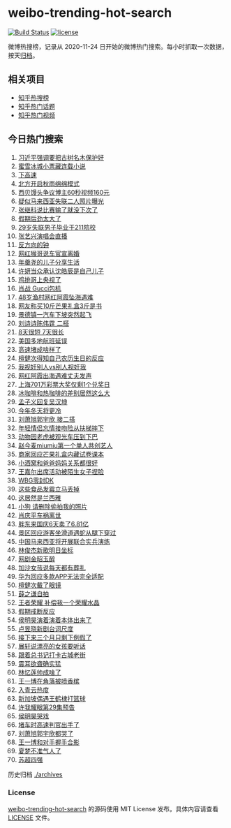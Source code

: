 # weibo-trending-hot-search

[![Build Status](https://github.com/justjavac/weibo-trending-hot-search/workflows/ci/badge.svg?branch=master)](https://github.com/justjavac/weibo-trending-hot-search/actions)
[![license](https://img.shields.io/github/license/justjavac/weibo-trending-hot-search)](https://github.com/justjavac/weibo-trending-hot-search/blob/master/LICENSE)

微博热搜榜，记录从 2020-11-24 日开始的微博热门搜索。每小时抓取一次数据，按天[归档](./archives)。

## 相关项目

- [知乎热搜榜](https://github.com/justjavac/zhihu-trending-top-search)
- [知乎热门话题](https://github.com/justjavac/zhihu-trending-hot-questions)
- [知乎热门视频](https://github.com/justjavac/zhihu-trending-hot-video)

## 今日热门搜索

<!-- BEGIN -->
<!-- 最后更新时间 Thu Oct 09 2025 04:30:10 GMT+0800 (China Standard Time) -->

1. [习近平强调要把古树名木保护好](https://s.weibo.com//weibo?q=%23%E4%B9%A0%E8%BF%91%E5%B9%B3%E5%BC%BA%E8%B0%83%E8%A6%81%E6%8A%8A%E5%8F%A4%E6%A0%91%E5%90%8D%E6%9C%A8%E4%BF%9D%E6%8A%A4%E5%A5%BD%23&Refer=new_time)
1. [蜜雪冰城小票藏连载小说](https://s.weibo.com//weibo?q=%23%E8%9C%9C%E9%9B%AA%E5%86%B0%E5%9F%8E%E5%B0%8F%E7%A5%A8%E8%97%8F%E8%BF%9E%E8%BD%BD%E5%B0%8F%E8%AF%B4%23&t=31&band_rank=1&Refer=top)
1. [下高速](https://s.weibo.com//weibo?q=%E4%B8%8B%E9%AB%98%E9%80%9F&t=31&band_rank=20&Refer=top)
1. [北方开启秋雨绵绵模式](https://s.weibo.com//weibo?q=%23%E5%8C%97%E6%96%B9%E5%BC%80%E5%90%AF%E7%A7%8B%E9%9B%A8%E7%BB%B5%E7%BB%B5%E6%A8%A1%E5%BC%8F%23&t=31&band_rank=3&Refer=top)
1. [西贝馒头争议博主60秒视频160元](https://s.weibo.com//weibo?q=%23%E8%A5%BF%E8%B4%9D%E9%A6%92%E5%A4%B4%E4%BA%89%E8%AE%AE%E5%8D%9A%E4%B8%BB60%E7%A7%92%E8%A7%86%E9%A2%91160%E5%85%83%23&t=31&band_rank=50&Refer=top)
1. [疑似马来西亚失联二人照片曝光](https://s.weibo.com//weibo?q=%23%E7%96%91%E4%BC%BC%E9%A9%AC%E6%9D%A5%E8%A5%BF%E4%BA%9A%E5%A4%B1%E8%81%94%E4%BA%8C%E4%BA%BA%E7%85%A7%E7%89%87%E6%9B%9D%E5%85%89%23&t=31&band_rank=2&Refer=top)
1. [张继科说比赛输了就没下次了](https://s.weibo.com//weibo?q=%E5%BC%A0%E7%BB%A7%E7%A7%91%E8%AF%B4%E6%AF%94%E8%B5%9B%E8%BE%93%E4%BA%86%E5%B0%B1%E6%B2%A1%E4%B8%8B%E6%AC%A1%E4%BA%86&t=31&band_rank=9&Refer=top)
1. [假期后劲太大了](https://s.weibo.com//weibo?q=%23%E5%81%87%E6%9C%9F%E5%90%8E%E5%8A%B2%E5%A4%AA%E5%A4%A7%E4%BA%86%23&t=31&band_rank=42&Refer=top)
1. [29岁失联男子毕业于211院校](https://s.weibo.com//weibo?q=%2329%E5%B2%81%E5%A4%B1%E8%81%94%E7%94%B7%E5%AD%90%E6%AF%95%E4%B8%9A%E4%BA%8E211%E9%99%A2%E6%A0%A1%23&t=31&band_rank=10&Refer=top)
1. [张艺兴演唱会直播](https://s.weibo.com//weibo?q=%E5%BC%A0%E8%89%BA%E5%85%B4%E6%BC%94%E5%94%B1%E4%BC%9A%E7%9B%B4%E6%92%AD&t=31&band_rank=35&Refer=top)
1. [反方向的钟](https://s.weibo.com//weibo?q=%E5%8F%8D%E6%96%B9%E5%90%91%E7%9A%84%E9%92%9F&t=31&band_rank=10&Refer=top)
1. [网红猴哥说车官宣离婚](https://s.weibo.com//weibo?q=%E7%BD%91%E7%BA%A2%E7%8C%B4%E5%93%A5%E8%AF%B4%E8%BD%A6%E5%AE%98%E5%AE%A3%E7%A6%BB%E5%A9%9A&t=31&band_rank=15&Refer=top)
1. [年羹尧的儿子分享生活](https://s.weibo.com//weibo?q=%E5%B9%B4%E7%BE%B9%E5%B0%A7%E7%9A%84%E5%84%BF%E5%AD%90%E5%88%86%E4%BA%AB%E7%94%9F%E6%B4%BB&t=31&band_rank=12&Refer=top)
1. [许妍当众承认沈皓辰是自己儿子](https://s.weibo.com//weibo?q=%23%E8%AE%B8%E5%A6%8D%E5%BD%93%E4%BC%97%E6%89%BF%E8%AE%A4%E6%B2%88%E7%9A%93%E8%BE%B0%E6%98%AF%E8%87%AA%E5%B7%B1%E5%84%BF%E5%AD%90%23&t=31&band_rank=11&Refer=top)
1. [鸡排哥上央视了](https://s.weibo.com//weibo?q=%23%E9%B8%A1%E6%8E%92%E5%93%A5%E4%B8%8A%E5%A4%AE%E8%A7%86%E4%BA%86%23&t=31&band_rank=6&Refer=top)
1. [肖战 Gucci包机](https://s.weibo.com//weibo?q=%E8%82%96%E6%88%98%20Gucci%E5%8C%85%E6%9C%BA&t=31&band_rank=13&Refer=top)
1. [48岁渔村网红阿霞坠海遇难](https://s.weibo.com//weibo?q=%2348%E5%B2%81%E6%B8%94%E6%9D%91%E7%BD%91%E7%BA%A2%E9%98%BF%E9%9C%9E%E5%9D%A0%E6%B5%B7%E9%81%87%E9%9A%BE%23&t=31&band_rank=18&Refer=top)
1. [网友称买10斤芒果礼盒3斤是书](https://s.weibo.com//weibo?q=%23%E7%BD%91%E5%8F%8B%E7%A7%B0%E4%B9%B010%E6%96%A4%E8%8A%92%E6%9E%9C%E7%A4%BC%E7%9B%923%E6%96%A4%E6%98%AF%E4%B9%A6%23&t=31&band_rank=33&Refer=top)
1. [景德镇一汽车下坡突然起飞](https://s.weibo.com//weibo?q=%23%E6%99%AF%E5%BE%B7%E9%95%87%E4%B8%80%E6%B1%BD%E8%BD%A6%E4%B8%8B%E5%9D%A1%E7%AA%81%E7%84%B6%E8%B5%B7%E9%A3%9E%23&t=31&band_rank=25&Refer=top)
1. [刘诗诗陈伟霆 二搭](https://s.weibo.com//weibo?q=%E5%88%98%E8%AF%97%E8%AF%97%E9%99%88%E4%BC%9F%E9%9C%86%20%E4%BA%8C%E6%90%AD&t=31&band_rank=16&Refer=top)
1. [8天很短 7天很长](https://s.weibo.com//weibo?q=8%E5%A4%A9%E5%BE%88%E7%9F%AD%207%E5%A4%A9%E5%BE%88%E9%95%BF&t=31&band_rank=4&Refer=top)
1. [美国多地航班延误](https://s.weibo.com//weibo?q=%23%E7%BE%8E%E5%9B%BD%E5%A4%9A%E5%9C%B0%E8%88%AA%E7%8F%AD%E5%BB%B6%E8%AF%AF%23&t=31&band_rank=32&Refer=top)
1. [高速堵成啥样了](https://s.weibo.com//weibo?q=%E9%AB%98%E9%80%9F%E5%A0%B5%E6%88%90%E5%95%A5%E6%A0%B7%E4%BA%86&t=31&band_rank=5&Refer=top)
1. [檀健次得知自己农历生日的反应](https://s.weibo.com//weibo?q=%E6%AA%80%E5%81%A5%E6%AC%A1%E5%BE%97%E7%9F%A5%E8%87%AA%E5%B7%B1%E5%86%9C%E5%8E%86%E7%94%9F%E6%97%A5%E7%9A%84%E5%8F%8D%E5%BA%94&t=31&band_rank=31&Refer=top)
1. [我视奸别人vs别人视奸我](https://s.weibo.com//weibo?q=%E6%88%91%E8%A7%86%E5%A5%B8%E5%88%AB%E4%BA%BAvs%E5%88%AB%E4%BA%BA%E8%A7%86%E5%A5%B8%E6%88%91&t=31&band_rank=49&Refer=top)
1. [网红阿霞出海遇难丈夫发声](https://s.weibo.com//weibo?q=%23%E7%BD%91%E7%BA%A2%E9%98%BF%E9%9C%9E%E5%87%BA%E6%B5%B7%E9%81%87%E9%9A%BE%E4%B8%88%E5%A4%AB%E5%8F%91%E5%A3%B0%23&t=31&band_rank=50&Refer=top)
1. [上海701万彩票大奖仅剩1个兑奖日](https://s.weibo.com//weibo?q=%23%E4%B8%8A%E6%B5%B7701%E4%B8%87%E5%BD%A9%E7%A5%A8%E5%A4%A7%E5%A5%96%E4%BB%85%E5%89%A91%E4%B8%AA%E5%85%91%E5%A5%96%E6%97%A5%23&t=31&band_rank=37&Refer=top)
1. [冰咖啡和热咖啡的差别居然这么大](https://s.weibo.com//weibo?q=%23%E5%86%B0%E5%92%96%E5%95%A1%E5%92%8C%E7%83%AD%E5%92%96%E5%95%A1%E7%9A%84%E5%B7%AE%E5%88%AB%E5%B1%85%E7%84%B6%E8%BF%99%E4%B9%88%E5%A4%A7%23&t=31&band_rank=21&Refer=top)
1. [孟子义回复吴汉坤](https://s.weibo.com//weibo?q=%23%E5%AD%9F%E5%AD%90%E4%B9%89%E5%9B%9E%E5%A4%8D%E5%90%B4%E6%B1%89%E5%9D%A4%23&t=31&band_rank=44&Refer=top)
1. [今年冬天将更冷](https://s.weibo.com//weibo?q=%23%E4%BB%8A%E5%B9%B4%E5%86%AC%E5%A4%A9%E5%B0%86%E6%9B%B4%E5%86%B7%23&t=31&band_rank=23&Refer=top)
1. [刘萧旭郭宇欣 接二搭](https://s.weibo.com//weibo?q=%E5%88%98%E8%90%A7%E6%97%AD%E9%83%AD%E5%AE%87%E6%AC%A3%20%E6%8E%A5%E4%BA%8C%E6%90%AD&t=31&band_rank=27&Refer=top)
1. [年轻情侣忘情接吻险从扶梯摔下](https://s.weibo.com//weibo?q=%23%E5%B9%B4%E8%BD%BB%E6%83%85%E4%BE%A3%E5%BF%98%E6%83%85%E6%8E%A5%E5%90%BB%E9%99%A9%E4%BB%8E%E6%89%B6%E6%A2%AF%E6%91%94%E4%B8%8B%23&t=31&band_rank=7&Refer=top)
1. [动物园老虎被观光车压到下巴](https://s.weibo.com//weibo?q=%23%E5%8A%A8%E7%89%A9%E5%9B%AD%E8%80%81%E8%99%8E%E8%A2%AB%E8%A7%82%E5%85%89%E8%BD%A6%E5%8E%8B%E5%88%B0%E4%B8%8B%E5%B7%B4%23&t=31&band_rank=39&Refer=top)
1. [赵今麦miumiu第一个单人共创艺人](https://s.weibo.com//weibo?q=%23%E8%B5%B5%E4%BB%8A%E9%BA%A6miumiu%E7%AC%AC%E4%B8%80%E4%B8%AA%E5%8D%95%E4%BA%BA%E5%85%B1%E5%88%9B%E8%89%BA%E4%BA%BA%23&t=31&band_rank=14&Refer=top)
1. [商家回应芒果礼盒内藏试卷课本](https://s.weibo.com//weibo?q=%23%E5%95%86%E5%AE%B6%E5%9B%9E%E5%BA%94%E8%8A%92%E6%9E%9C%E7%A4%BC%E7%9B%92%E5%86%85%E8%97%8F%E8%AF%95%E5%8D%B7%E8%AF%BE%E6%9C%AC%23&t=31&band_rank=43&Refer=top)
1. [小酒窝和爸爸妈妈关系都很好](https://s.weibo.com//weibo?q=%23%E5%B0%8F%E9%85%92%E7%AA%9D%E5%92%8C%E7%88%B8%E7%88%B8%E5%A6%88%E5%A6%88%E5%85%B3%E7%B3%BB%E9%83%BD%E5%BE%88%E5%A5%BD%23&t=31&band_rank=17&Refer=top)
1. [王嘉尔出席活动被陌生女子捏脸](https://s.weibo.com//weibo?q=%23%E7%8E%8B%E5%98%89%E5%B0%94%E5%87%BA%E5%B8%AD%E6%B4%BB%E5%8A%A8%E8%A2%AB%E9%99%8C%E7%94%9F%E5%A5%B3%E5%AD%90%E6%8D%8F%E8%84%B8%23&t=31&band_rank=38&Refer=top)
1. [WBG零封DK](https://s.weibo.com//weibo?q=%23WBG%E9%9B%B6%E5%B0%81DK%23&t=31&band_rank=8&Refer=top)
1. [这些食品发霉立马丢掉](https://s.weibo.com//weibo?q=%23%E8%BF%99%E4%BA%9B%E9%A3%9F%E5%93%81%E5%8F%91%E9%9C%89%E7%AB%8B%E9%A9%AC%E4%B8%A2%E6%8E%89%23&t=31&band_rank=48&Refer=top)
1. [这居然是兰西雅](https://s.weibo.com//weibo?q=%E8%BF%99%E5%B1%85%E7%84%B6%E6%98%AF%E5%85%B0%E8%A5%BF%E9%9B%85&t=31&band_rank=43&Refer=top)
1. [小狗 请删除偷拍我的照片](https://s.weibo.com//weibo?q=%E5%B0%8F%E7%8B%97%20%E8%AF%B7%E5%88%A0%E9%99%A4%E5%81%B7%E6%8B%8D%E6%88%91%E7%9A%84%E7%85%A7%E7%89%87&t=31&band_rank=41&Refer=top)
1. [肖庆平车祸离世](https://s.weibo.com//weibo?q=%23%E8%82%96%E5%BA%86%E5%B9%B3%E8%BD%A6%E7%A5%B8%E7%A6%BB%E4%B8%96%23&t=31&band_rank=35&Refer=top)
1. [胖东来国庆6天卖了6.81亿](https://s.weibo.com//weibo?q=%23%E8%83%96%E4%B8%9C%E6%9D%A5%E5%9B%BD%E5%BA%866%E5%A4%A9%E5%8D%96%E4%BA%866.81%E4%BA%BF%23&t=31&band_rank=24&Refer=top)
1. [景区回应游客坐滑道遇蛇从腿下穿过](https://s.weibo.com//weibo?q=%23%E6%99%AF%E5%8C%BA%E5%9B%9E%E5%BA%94%E6%B8%B8%E5%AE%A2%E5%9D%90%E6%BB%91%E9%81%93%E9%81%87%E8%9B%87%E4%BB%8E%E8%85%BF%E4%B8%8B%E7%A9%BF%E8%BF%87%23&t=31&band_rank=43&Refer=top)
1. [中国马来西亚将开展联合实兵演练](https://s.weibo.com//weibo?q=%23%E4%B8%AD%E5%9B%BD%E9%A9%AC%E6%9D%A5%E8%A5%BF%E4%BA%9A%E5%B0%86%E5%BC%80%E5%B1%95%E8%81%94%E5%90%88%E5%AE%9E%E5%85%B5%E6%BC%94%E7%BB%83%23&t=31&band_rank=46&Refer=top)
1. [林俊杰新歌明日坐标](https://s.weibo.com//weibo?q=%23%E6%9E%97%E4%BF%8A%E6%9D%B0%E6%96%B0%E6%AD%8C%E6%98%8E%E6%97%A5%E5%9D%90%E6%A0%87%23&t=31&band_rank=26&Refer=top)
1. [网剧金昭玉醉](https://s.weibo.com//weibo?q=%E7%BD%91%E5%89%A7%E9%87%91%E6%98%AD%E7%8E%89%E9%86%89&t=31&band_rank=36&Refer=top)
1. [加沙女孩说每天都有葬礼](https://s.weibo.com//weibo?q=%23%E5%8A%A0%E6%B2%99%E5%A5%B3%E5%AD%A9%E8%AF%B4%E6%AF%8F%E5%A4%A9%E9%83%BD%E6%9C%89%E8%91%AC%E7%A4%BC%23&t=31&band_rank=48&Refer=top)
1. [华为回应多款APP无法完全适配](https://s.weibo.com//weibo?q=%23%E5%8D%8E%E4%B8%BA%E5%9B%9E%E5%BA%94%E5%A4%9A%E6%AC%BEAPP%E6%97%A0%E6%B3%95%E5%AE%8C%E5%85%A8%E9%80%82%E9%85%8D%23&t=31&band_rank=50&Refer=top)
1. [檀健次戴了眼镜](https://s.weibo.com//weibo?q=%E6%AA%80%E5%81%A5%E6%AC%A1%E6%88%B4%E4%BA%86%E7%9C%BC%E9%95%9C&t=31&band_rank=49&Refer=top)
1. [薛之谦自拍](https://s.weibo.com//weibo?q=%E8%96%9B%E4%B9%8B%E8%B0%A6%E8%87%AA%E6%8B%8D&t=31&band_rank=32&Refer=top)
1. [王者荣耀 补偿我一个荣耀水晶](https://s.weibo.com//weibo?q=%E7%8E%8B%E8%80%85%E8%8D%A3%E8%80%80%20%E8%A1%A5%E5%81%BF%E6%88%91%E4%B8%80%E4%B8%AA%E8%8D%A3%E8%80%80%E6%B0%B4%E6%99%B6&t=31&band_rank=44&Refer=top)
1. [假期戒断反应](https://s.weibo.com//weibo?q=%E5%81%87%E6%9C%9F%E6%88%92%E6%96%AD%E5%8F%8D%E5%BA%94&t=31&band_rank=45&Refer=top)
1. [侯明昊演着演着本体出来了](https://s.weibo.com//weibo?q=%E4%BE%AF%E6%98%8E%E6%98%8A%E6%BC%94%E7%9D%80%E6%BC%94%E7%9D%80%E6%9C%AC%E4%BD%93%E5%87%BA%E6%9D%A5%E4%BA%86&t=31&band_rank=45&Refer=top)
1. [卢昱晓新剧台词尺度](https://s.weibo.com//weibo?q=%E5%8D%A2%E6%98%B1%E6%99%93%E6%96%B0%E5%89%A7%E5%8F%B0%E8%AF%8D%E5%B0%BA%E5%BA%A6&t=31&band_rank=40&Refer=top)
1. [接下来三个月只剩下例假了](https://s.weibo.com//weibo?q=%E6%8E%A5%E4%B8%8B%E6%9D%A5%E4%B8%89%E4%B8%AA%E6%9C%88%E5%8F%AA%E5%89%A9%E4%B8%8B%E4%BE%8B%E5%81%87%E4%BA%86&t=31&band_rank=45&Refer=top)
1. [展轩说漂亮的女孩要听话](https://s.weibo.com//weibo?q=%23%E5%B1%95%E8%BD%A9%E8%AF%B4%E6%BC%82%E4%BA%AE%E7%9A%84%E5%A5%B3%E5%AD%A9%E8%A6%81%E5%90%AC%E8%AF%9D%23&t=31&band_rank=47&Refer=top)
1. [跟着总书记打卡古城老街](https://s.weibo.com//weibo?q=%23%E8%B7%9F%E7%9D%80%E6%80%BB%E4%B9%A6%E8%AE%B0%E6%89%93%E5%8D%A1%E5%8F%A4%E5%9F%8E%E8%80%81%E8%A1%97%23&Refer=new_time)
1. [震耳欲聋确实猛](https://s.weibo.com//weibo?q=%E9%9C%87%E8%80%B3%E6%AC%B2%E8%81%8B%E7%A1%AE%E5%AE%9E%E7%8C%9B&t=31&band_rank=49&Refer=top)
1. [林忆莲帅成啥了](https://s.weibo.com//weibo?q=%E6%9E%97%E5%BF%86%E8%8E%B2%E5%B8%85%E6%88%90%E5%95%A5%E4%BA%86&t=31&band_rank=28&Refer=top)
1. [王一博在角落被喷香槟](https://s.weibo.com//weibo?q=%23%E7%8E%8B%E4%B8%80%E5%8D%9A%E5%9C%A8%E8%A7%92%E8%90%BD%E8%A2%AB%E5%96%B7%E9%A6%99%E6%A7%9F%23&t=31&band_rank=34&Refer=top)
1. [入青云热度](https://s.weibo.com//weibo?q=%23%E5%85%A5%E9%9D%92%E4%BA%91%E7%83%AD%E5%BA%A6%23&t=31&band_rank=30&Refer=top)
1. [新加坡偶遇王鹤棣打篮球](https://s.weibo.com//weibo?q=%E6%96%B0%E5%8A%A0%E5%9D%A1%E5%81%B6%E9%81%87%E7%8E%8B%E9%B9%A4%E6%A3%A3%E6%89%93%E7%AF%AE%E7%90%83&t=31&band_rank=50&Refer=top)
1. [许我耀眼第29集预告](https://s.weibo.com//weibo?q=%23%E8%AE%B8%E6%88%91%E8%80%80%E7%9C%BC%E7%AC%AC29%E9%9B%86%E9%A2%84%E5%91%8A%23&t=31&band_rank=19&Refer=top)
1. [侯明昊哭戏](https://s.weibo.com//weibo?q=%E4%BE%AF%E6%98%8E%E6%98%8A%E5%93%AD%E6%88%8F&t=31&band_rank=50&Refer=top)
1. [堵车时高速判官出手了](https://s.weibo.com//weibo?q=%23%E5%A0%B5%E8%BD%A6%E6%97%B6%E9%AB%98%E9%80%9F%E5%88%A4%E5%AE%98%E5%87%BA%E6%89%8B%E4%BA%86%23&t=31&band_rank=49&Refer=top)
1. [刘萧旭郭宇欣都哭了](https://s.weibo.com//weibo?q=%23%E5%88%98%E8%90%A7%E6%97%AD%E9%83%AD%E5%AE%87%E6%AC%A3%E9%83%BD%E5%93%AD%E4%BA%86%23&t=31&band_rank=22&Refer=top)
1. [王一博和对手握手合影](https://s.weibo.com//weibo?q=%23%E7%8E%8B%E4%B8%80%E5%8D%9A%E5%92%8C%E5%AF%B9%E6%89%8B%E6%8F%A1%E6%89%8B%E5%90%88%E5%BD%B1%23&t=31&band_rank=29&Refer=top)
1. [夏梦不准气人了](https://s.weibo.com//weibo?q=%E5%A4%8F%E6%A2%A6%E4%B8%8D%E5%87%86%E6%B0%94%E4%BA%BA%E4%BA%86&t=31&band_rank=46&Refer=top)
1. [苏超四强](https://s.weibo.com//weibo?q=%E8%8B%8F%E8%B6%85%E5%9B%9B%E5%BC%BA&t=31&band_rank=46&Refer=top)

<!-- END -->

历史归档 [./archives](./archives)

### License

[weibo-trending-hot-search](https://github.com/justjavac/weibo-trending-hot-search) 的源码使用 MIT License
发布。具体内容请查看 [LICENSE](./LICENSE) 文件。
